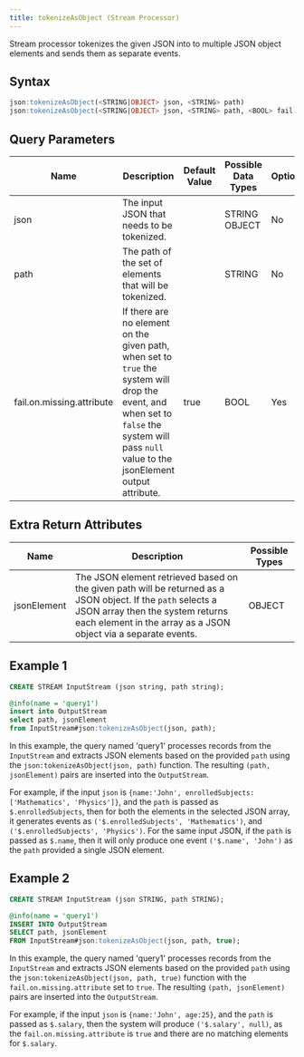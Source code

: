 ```yaml
---
title: tokenizeAsObject (Stream Processor)
---
```


Stream processor tokenizes the given JSON into to multiple JSON object elements and sends them as separate events.

## Syntax

```sql
json:tokenizeAsObject(<STRING|OBJECT> json, <STRING> path)
json:tokenizeAsObject(<STRING|OBJECT> json, <STRING> path, <BOOL> fail.on.missing.attribute)
```

## Query Parameters

| Name | Description | Default Value | Possible Data Types | Optional | Dynamic |
|------|-------------|---------------|---------------------|----------|---------|
| json  | The input JSON that needs to be tokenized. |     | STRING OBJECT  | No  | Yes  |
| path | The path of the set of elements that will be tokenized.   |               | STRING   | No       | Yes     |
| fail.on.missing.attribute | If there are no element on the given path, when set to `true` the system will drop the event, and when set to `false` the system will pass `null` value to the jsonElement output attribute. | true     | BOOL   | Yes      | No   |

## Extra Return Attributes

| Name        | Description   | Possible Types |
|-------------|---------------|----------------|
| jsonElement | The JSON element retrieved based on the given path will be returned as a JSON object. If the `path` selects a JSON array then the system returns each element in the array as a JSON object via a separate events. | OBJECT         |

## Example 1

```sql
CREATE STREAM InputStream (json string, path string);

@info(name = 'query1')
insert into OutputStream
select path, jsonElement
from InputStream#json:tokenizeAsObject(json, path);
```

In this example, the query named 'query1' processes records from the `InputStream` and extracts JSON elements based on the provided `path` using the `json:tokenizeAsObject(json, path)` function. The resulting `(path, jsonElement)` pairs are inserted into the `OutputStream`.

For example, if the input `json` is `{name:'John', enrolledSubjects:['Mathematics', 'Physics']}`, and the `path` is passed as `$.enrolledSubjects`, then for both the elements in the selected JSON array, it generates events as `('$.enrolledSubjects', 'Mathematics')`, and `('$.enrolledSubjects', 'Physics')`. For the same input JSON, if the `path` is passed as `$.name`, then it will only produce one event `('$.name', 'John')` as the `path` provided a single JSON element.

## Example 2

```sql
CREATE STREAM InputStream (json STRING, path STRING);

@info(name = 'query1')
INSERT INTO OutputStream
SELECT path, jsonElement
FROM InputStream#json:tokenizeAsObject(json, path, true);
```

In this example, the query named 'query1' processes records from the `InputStream` and extracts JSON elements based on the provided `path` using the `json:tokenizeAsObject(json, path, true)` function with the `fail.on.missing.attribute` set to `true`. The resulting `(path, jsonElement)` pairs are inserted into the `OutputStream`.

For example, if the input `json` is `{name:'John', age:25}`, and the `path` is passed as `$.salary`, then the system will produce `('$.salary', null)`, as the `fail.on.missing.attribute` is `true` and there are no matching elements for `$.salary`.
